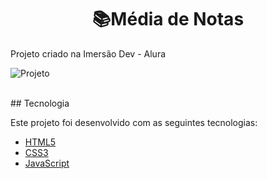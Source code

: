 <div align="center">
 <h1>📚Média de Notas</h1>
</div>

Projeto criado na Imersão Dev - Alura

![Projeto](https://user-images.githubusercontent.com/38020527/158678808-ff601097-c605-41d7-baf7-b80aeda5f349.PNG)

<br>
## Tecnologia

Este projeto foi desenvolvido com as seguintes tecnologias:

- [HTML5](https://developer.mozilla.org/pt-BR/docs/Web/HTML)
- [CSS3](https://developer.mozilla.org/pt-BR/docs/Web/CSS)
- [JavaScript](https://developer.mozilla.org/pt-BR/docs/Web/JavaScript)
<br>
